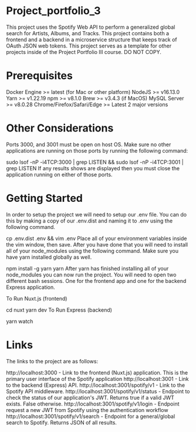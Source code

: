 # Project_portfolio_3

This project uses the Spotify Web API to perform a generalized global search for Artists, Albums, and Tracks. This project contains both a frontend and a backend in a microservice structure that keeps track of OAuth JSON web tokens. This project serves as a template for other projects inside of the Project Portfolio III course. DO NOT COPY.

# Prerequisites

Docker Engine >= latest (for Mac or other platform)
NodeJS >= v16.13.0
Yarn >= v1.22.19
npm >= v8.1.0
Brew >= v3.4.3 (if MacOS)
MySQL Server >= v8.0.28
Chrome/Firefox/Safari/Edge >= Latest 2 major versions

# Other Considerations

Ports 3000, and 3001 must be open on host OS. Make sure no other applications are running on those ports by running the following command:

sudo lsof -nP -i4TCP:3000 | grep LISTEN && sudo lsof -nP -i4TCP:3001 | grep LISTEN
If any results shows are displayed then you must close the application running on either of those ports.

# Getting Started

In order to setup the project we will need to setup our .env file. You can do this by making a copy of our .env.dist and naming it to .env using the following command.

cp .env.dist .env && vim .env
Place all of your environment variables inside the vim window, then save. After you have done that you will need to install all of your node_modules using the following command. Make sure you have yarn installed globally as well.

npm install -g yarn
yarn
After yarn has finished installing all of your node_modules you can now run the project. You will need to open two different bash sessions. One for the frontend app and one for the backend Express application.

To Run Nuxt.js (frontend)

cd nuxt
yarn dev
To Run Express (backend)

yarn watch

# Links

The links to the project are as follows:

http://localhost:3000 - Link to the frontend (Nuxt.js) application. This is the primary user interface of the Spotify application
http://localhost:3001 - Link to the backend (Express) API.
http://localhost:3001/spotify/v1 - Link to the Spotify API middleware.
http://localhost:3001/spotify/v1/status - Endpoint to check the status of our application's JWT. Returns true if a valid JWT exists. False otherwise.
http://localhost:3001/spotify/v1/login - Endpoint request a new JWT from Spotify using the authentication workflow
http://localhost:3001/spotify/v1/search - Endpoint for a general/global search to Spotify. Returns JSON of all results.

